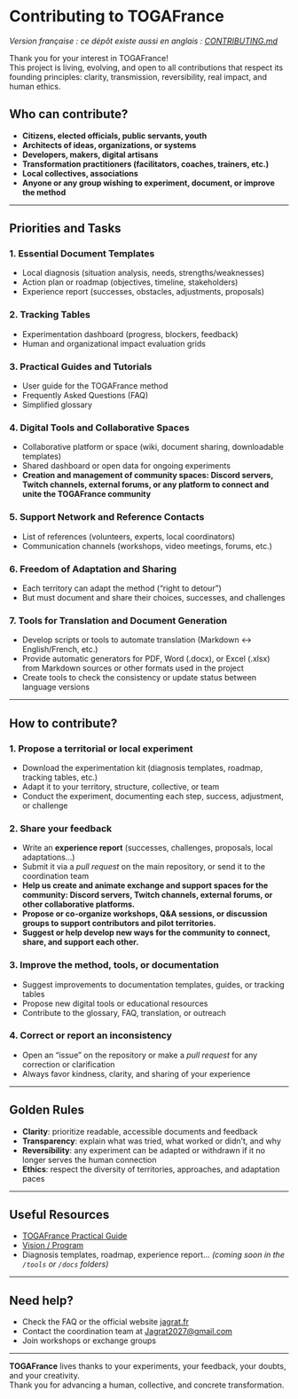 # Contributing to TOGAFrance
_Version française : ce dépôt existe aussi en anglais : [CONTRIBUTING.md](./CONTRIBUTING.md)_

Thank you for your interest in TOGAFrance!  
This project is living, evolving, and open to all contributions that respect its founding principles: clarity, transmission, reversibility, real impact, and human ethics.

## Who can contribute?

- **Citizens, elected officials, public servants, youth**
- **Architects of ideas, organizations, or systems**
- **Developers, makers, digital artisans**
- **Transformation practitioners (facilitators, coaches, trainers, etc.)**
- **Local collectives, associations**
- **Anyone or any group wishing to experiment, document, or improve the method**

---

## Priorities and Tasks

### 1. Essential Document Templates
- Local diagnosis (situation analysis, needs, strengths/weaknesses)
- Action plan or roadmap (objectives, timeline, stakeholders)
- Experience report (successes, obstacles, adjustments, proposals)

### 2. Tracking Tables
- Experimentation dashboard (progress, blockers, feedback)
- Human and organizational impact evaluation grids

### 3. Practical Guides and Tutorials
- User guide for the TOGAFrance method
- Frequently Asked Questions (FAQ)
- Simplified glossary

### 4. Digital Tools and Collaborative Spaces
- Collaborative platform or space (wiki, document sharing, downloadable templates)
- Shared dashboard or open data for ongoing experiments
- **Creation and management of community spaces: Discord servers, Twitch channels, external forums, or any platform to connect and unite the TOGAFrance community**

### 5. Support Network and Reference Contacts
- List of references (volunteers, experts, local coordinators)
- Communication channels (workshops, video meetings, forums, etc.)

### 6. Freedom of Adaptation and Sharing
- Each territory can adapt the method (“right to detour”)
- But must document and share their choices, successes, and challenges

### 7. Tools for Translation and Document Generation
- Develop scripts or tools to automate translation (Markdown ↔️ English/French, etc.)
- Provide automatic generators for PDF, Word (.docx), or Excel (.xlsx) from Markdown sources or other formats used in the project
- Create tools to check the consistency or update status between language versions

---

## How to contribute?

### 1. Propose a territorial or local experiment

- Download the experimentation kit (diagnosis templates, roadmap, tracking tables, etc.)
- Adapt it to your territory, structure, collective, or team
- Conduct the experiment, documenting each step, success, adjustment, or challenge

### 2. Share your feedback

- Write an **experience report** (successes, challenges, proposals, local adaptations…)
- Submit it via a _pull request_ on the main repository, or send it to the coordination team
- **Help us create and animate exchange and support spaces for the community: Discord servers, Twitch channels, external forums, or other collaborative platforms.**
- **Propose or co-organize workshops, Q&A sessions, or discussion groups to support contributors and pilot territories.**
- **Suggest or help develop new ways for the community to connect, share, and support each other.**

### 3. Improve the method, tools, or documentation

- Suggest improvements to documentation templates, guides, or tracking tables
- Propose new digital tools or educational resources
- Contribute to the glossary, FAQ, translation, or outreach

### 4. Correct or report an inconsistency

- Open an “issue” on the repository or make a _pull request_ for any correction or clarification
- Always favor kindness, clarity, and sharing of your experience

---

## Golden Rules

- **Clarity**: prioritize readable, accessible documents and feedback
- **Transparency**: explain what was tried, what worked or didn’t, and why
- **Reversibility**: any experiment can be adapted or withdrawn if it no longer serves the human connection
- **Ethics**: respect the diversity of territories, approaches, and adaptation paces

---

## Useful Resources

- [TOGAFrance Practical Guide](./TOGAFrance_Livret_Pratique.pdf)
- [Vision / Program](https://github.com/Jagrat2027/Programme2027)
- Diagnosis templates, roadmap, experience report… *(coming soon in the `/tools` or `/docs` folders)*

---

## Need help?

- Check the FAQ or the official website [jagrat.fr](https://jagrat.fr)
- Contact the coordination team at [Jagrat2027@gmail.com](mailto:Jagrat2027@gmail.com)
- Join workshops or exchange groups

---

**TOGAFrance** lives thanks to your experiments, your feedback, your doubts, and your creativity.  
Thank you for advancing a human, collective, and concrete transformation.
